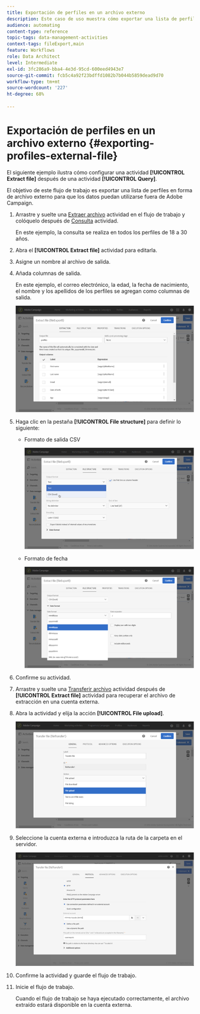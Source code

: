 ```yaml
---
title: Exportación de perfiles en un archivo externo
description: Este caso de uso muestra cómo exportar una lista de perfiles en forma de archivo externo para que los datos se puedan utilizar fuera de Adobe Campaign.
audience: automating
content-type: reference
topic-tags: data-management-activities
context-tags: fileExport,main
feature: Workflows
role: Data Architect
level: Intermediate
exl-id: 3fc286a9-bba4-4e3d-95cd-600eed4943e7
source-git-commit: fcb5c4a92f23bdffd1082b7b044b5859dead9d70
workflow-type: tm+mt
source-wordcount: '227'
ht-degree: 68%

---
```


# Exportación de perfiles en un archivo externo {#exporting-profiles-external-file}

El siguiente ejemplo ilustra cómo configurar una actividad **[!UICONTROL Extract file]** después de una actividad **[!UICONTROL Query]**.

El objetivo de este flujo de trabajo es exportar una lista de perfiles en forma de archivo externo para que los datos puedan utilizarse fuera de Adobe Campaign.

1. Arrastre y suelte una [Extraer archivo](../../automating/using/extract-file.md) actividad en el flujo de trabajo y colóquelo después de [Consulta](../../automating/using/query.md) actividad.

   En este ejemplo, la consulta se realiza en todos los perfiles de 18 a 30 años.

1. Abra el **[!UICONTROL Extract file]** actividad para editarla.
1. Asigne un nombre al archivo de salida.
1. Añada columnas de salida.

   En este ejemplo, el correo electrónico, la edad, la fecha de nacimiento, el nombre y los apellidos de los perfiles se agregan como columnas de salida.

   ![](assets/wkf_data_export6.png)

1. Haga clic en la pestaña **[!UICONTROL File structure]** para definir lo siguiente:

   * Formato de salida CSV

      ![](assets/wkf_data_export7.png)

   * Formato de fecha

      ![](assets/wkf_data_export9.png)

1. Confirme su actividad.
1. Arrastre y suelte una [Transferir archivo](../../automating/using/transfer-file.md) actividad después de **[!UICONTROL Extract file]** actividad para recuperar el archivo de extracción en una cuenta externa.
1. Abra la actividad y elija la acción **[!UICONTROL File upload]**.

   ![](assets/wkf_data_export11.png)

1. Seleccione la cuenta externa e introduzca la ruta de la carpeta en el servidor.

   ![](assets/wkf_data_export12.png)

1. Confirme la actividad y guarde el flujo de trabajo.
1. Inicie el flujo de trabajo.

   Cuando el flujo de trabajo se haya ejecutado correctamente, el archivo extraído estará disponible en la cuenta externa.
